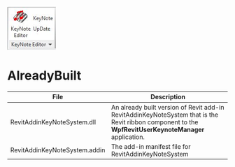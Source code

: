 ![](../RevitAddinKeyNoteSystem/Images/KNE_ribbon_panel_image1.jpg)

# AlreadyBuilt

File                          | Description
------------------------------|-------------------------------------------------------------------------------------------------------------------------------------------------------
RevitAddinKeyNoteSystem.dll   | An already built version of Revit add-in RevitAddinKeyNoteSystem that is the Revit ribbon component to the **WpfRevitUserKeynoteManager** application.
RevitAddinKeyNoteSystem.addin | The add-in manifest file for RevitAddinKeyNoteSystem
